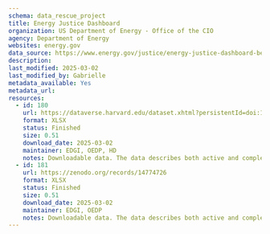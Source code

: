 ```yaml
---
schema: data_rescue_project 
title: Energy Justice Dashboard
organization: US Department of Energy - Office of the CIO
agency: Department of Energy
websites: energy.gov
data_source: https://www.energy.gov/justice/energy-justice-dashboard-beta
description: 
last_modified: 2025-03-02
last_modified_by: Gabrielle
metadata_available: Yes
metadata_url: 
resources:
  - id: 180
    url: https://dataverse.harvard.edu/dataset.xhtml?persistentId=doi:10.7910/DVN/MWAKOZ
    format: XLSX
    status: Finished
    size: 0.51
    download_date: 2025-03-02
    maintainer: EDGI, OEDP, HD
    notes: Downloadable data. The data describes both active and completed contracts with US primary places of performance that were awarded as early as FY19. This data is subject to change and is for general informational purposes only.
  - id: 181
    url: https://zenodo.org/records/14774726
    format: XLSX
    status: Finished
    size: 0.51
    download_date: 2025-03-02
    maintainer: EDGI, OEDP
    notes: Downloadable data. The data describes both active and completed contracts with US primary places of performance that were awarded as early as FY19. This data is subject to change and is for general informational purposes only.
---
```

